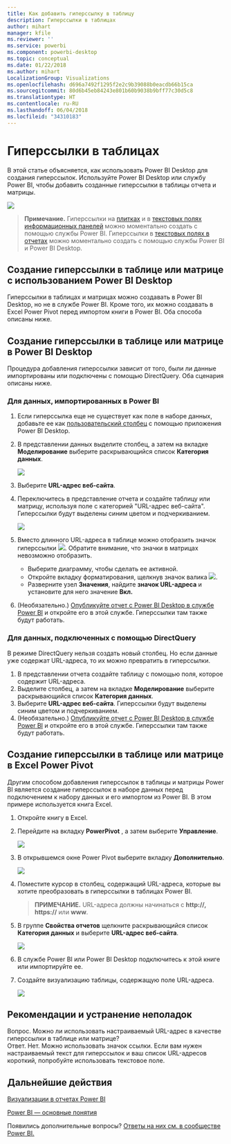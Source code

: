 ```yaml
---
title: Как добавить гиперссылку в таблицу
description: Гиперссылки в таблицах
author: mihart
manager: kfile
ms.reviewer: ''
ms.service: powerbi
ms.component: powerbi-desktop
ms.topic: conceptual
ms.date: 01/22/2018
ms.author: mihart
LocalizationGroup: Visualizations
ms.openlocfilehash: d696a7492f1295f2e2c9b39088b0eacdb66b15ca
ms.sourcegitcommit: 80d6b45eb84243e801b60b9038b9bff77c30d5c8
ms.translationtype: HT
ms.contentlocale: ru-RU
ms.lasthandoff: 06/04/2018
ms.locfileid: "34310183"
---
```

# <a name="hyperlinks-in-tables"></a>Гиперссылки в таблицах
В этой статье объясняется, как использовать Power BI Desktop для создания гиперссылок. Используйте Power BI Desktop или службу Power BI, чтобы добавить созданные гиперссылки в таблицы отчета и матрицы. 

![](media/power-bi-hyperlinks-in-tables/hyperlinkedtable.png)

> **Примечание.** Гиперссылки на [плитках](service-dashboard-edit-tile.md) и в [текстовых полях информационных панелей](service-dashboard-add-widget.md) можно моментально создать с помощью службы Power BI. Гиперссылки в [текстовых полях в отчетах](service-add-hyperlink-to-text-box.md) можно моментально создать с помощью службы Power BI и Power BI Desktop.
> 
> 

## <a name="to-create-a-hyperlink-in-a-table-or-matrix-using-power-bi-desktop"></a>Создание гиперссылки в таблице или матрице с использованием Power BI Desktop
Гиперссылки в таблицах и матрицах можно создавать в Power BI Desktop, но не в службе Power BI. Кроме того, их можно создавать в Excel Power Pivot перед импортом книги в Power BI. Оба способа описаны ниже.

## <a name="create-a-table-or-matrix-hyperlink-in-power-bi-desktop"></a>Создание гиперссылки в таблице или матрице в Power BI Desktop
Процедура добавления гиперссылки зависит от того, были ли данные импортированы или подключены с помощью DirectQuery. Оба сценария описаны ниже.

### <a name="for-data-imported-into-power-bi"></a>Для данных, импортированных в Power BI
1. Если гиперссылка еще не существует как поле в наборе данных, добавьте ее как [пользовательский столбец](desktop-common-query-tasks.md) с помощью приложения Power BI Desktop.
2. В представлении данных выделите столбец, а затем на вкладке **Моделирование** выберите раскрывающийся список **Категория данных**.
   
    ![](media/power-bi-hyperlinks-in-tables/pbi_data_category.png)
3. Выберите **URL-адрес веб-сайта**.
4. Переключитесь в представление отчета и создайте таблицу или матрицу, используя поле с категорией "URL-адрес веб-сайта". Гиперссылки будут выделены синим цветом и подчеркиванием.
   
    ![](media/power-bi-hyperlinks-in-tables/power-bi-table-with-hyperlinks2.png)
5. Вместо длинного URL-адреса в таблице можно отобразить значок гиперссылки ![](media/power-bi-hyperlinks-in-tables/power-bi-hyperlink-icon.png). Обратите внимание, что значки в матрицах невозможно отобразить.
   
   * Выберите диаграмму, чтобы сделать ее активной.
   * Откройте вкладку форматирования, щелкнув значок валика ![](media/power-bi-hyperlinks-in-tables/power-bi-paintroller.png).
   * Разверните узел **Значения**, найдите **значок URL-адреса** и установите для него значение **Вкл.**
6. (Необязательно.) [Опубликуйте отчет с Power BI Desktop в службе Power BI](guided-learning/publishingandsharing.yml?tutorial-step=2) и откройте его в этой службе. Гиперссылки там также будут работать.

### <a name="for-data-connected-with-directquery"></a>Для данных, подключенных с помощью DirectQuery
В режиме DirectQuery нельзя создать новый столбец.  Но если данные уже содержат URL-адреса, то их можно превратить в гиперссылки.

1. В представлении отчета создайте таблицу с помощью поля, которое содержит URL-адреса.
2. Выделите столбец, а затем на вкладке **Моделирование** выберите раскрывающийся список **Категория данных**.
3. Выберите **URL-адрес веб-сайта**. Гиперссылки будут выделены синим цветом и подчеркиванием.
4. (Необязательно.) [Опубликуйте отчет с Power BI Desktop в службе Power BI](guided-learning/publishingandsharing.yml?tutorial-step=2) и откройте его в этой службе. Гиперссылки там также будут работать.

## <a name="create-a-table-or-matrix-hyperlink-in-excel-power-pivot"></a>Создание гиперссылки в таблице или матрице в Excel Power Pivot
Другим способом добавления гиперссылок в таблицы и матрицы Power BI является создание гиперссылок в наборе данных перед подключением к набору данных и его импортом из Power BI. В этом примере используется книга Excel.

1. Откройте книгу в Excel.
2. Перейдите на вкладку **PowerPivot** , а затем выберите **Управление**.
   
   ![](media/power-bi-hyperlinks-in-tables/createhyperlinkinpowerpivot2.png)
3. В открывшемся окне Power Pivot выберите вкладку **Дополнительно**.
   
   ![](media/power-bi-hyperlinks-in-tables/createhyperlinkinpowerpivot3.png)
4. Поместите курсор в столбец, содержащий URL-адреса, которые вы хотите преобразовать в гиперссылки в таблицах Power BI.
   
   > **ПРИМЕЧАНИЕ.** URL-адреса должны начинаться с **http://, https://** или **www**.
   > 
   > 
5. В группе **Свойства отчетов** щелкните раскрывающийся список **Категория данных** и выберите **URL-адрес веб-сайта**. 
   
   ![](media/power-bi-hyperlinks-in-tables/createhyperlinksnew.png)
6. В службе Power BI или Power BI Desktop подключитесь к этой книге или импортируйте ее.
7. Создайте визуализацию таблицы, содержащую поле URL-адреса.
   
   ![](media/power-bi-hyperlinks-in-tables/hyperlinksintables.gif)

## <a name="considerations-and-troubleshooting"></a>Рекомендации и устранение неполадок
Вопрос. Можно ли использовать настраиваемый URL-адрес в качестве гиперссылки в таблице или матрице?    
Ответ. Нет. Можно использовать значок ссылки. Если вам нужен настраиваемый текст для гиперссылок и ваш список URL-адресов короткий, попробуйте использовать текстовое поле.


## <a name="next-steps"></a>Дальнейшие действия
[Визуализации в отчетах Power BI](power-bi-report-visualizations.md)

[Power BI — основные понятия](service-basic-concepts.md)

Появились дополнительные вопросы? [Ответы на них см. в сообществе Power BI.](http://community.powerbi.com/)

